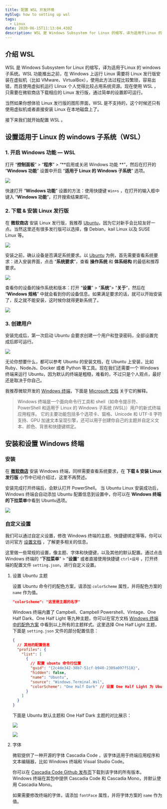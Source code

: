 ```yaml
---
title: 配置 WSL 开发环境
mySlug: how to setting up wsl
tags:
  - Linux
date: 2020-06-15T11:13:04.430Z
description: WSL 是 Windows Subsystem for Linux 的缩写，译为适用于Linux 的 windows 子系统。
---
```

## 介绍 WSL 

WSL 是 Windows Subsystem for Linux 的缩写，译为适用于Linux 的 windows 子系统。WSL 功能推出之前，在 Windows 上运行 Linux 需要将 Linux 发行版安装在虚拟机（比如 VMware、VirtualBox），使用此方法过程比较繁琐，容易出错，而且使用虚拟机运行 Llinux 个人觉得比较占用系统资源。现在使用 WSL ，只需要在微软商店下载相应的 Linux 发行版，通过简单的设置即可运行。

当然如果你想体验 Linux 发行版的图形界面，WSL 是不支持的，这个时候还只有使用虚拟机或者直接安装 Linux 在本地磁盘上了。

接下来我们就开始配置 WSL 。

## 设置适用于 Linux 的 windows 子系统（WSL）

### 1. 开启 Windows 功能  — WSL

打开 “**控制面板**” > “**程序**” > “**启用或关闭 Windows 功能 **”，然后在打开的 “**Windows 功能**” 设置中开启 “**适用于 Linux 的 Windows 子系统**” 选项。

![](https://i.loli.net/2020/06/15/IyZQHcswn9NEgDp.png)

快速打开 “**Windows 功能**” 设置的方法：使用快捷键  `Win+s` ，在打开的输入框中键入 “**Windows 功能**”，打开搜索结果即可。

### 2. 下载 & 安装 Linux 发行版

在 **微软商店** 安装 Linux 发行版，我推荐 [Ubuntu](https://www.microsoft.com/zh-cn/p/ubuntu/9nblggh4msv6?activetab=pivot:overviewtab)，因为它对新手会比较友好一点。当然这里还有很多发行版可以选择，像 Debian，kail Linux 以及 SUSE Linux 等。

![](https://i.loli.net/2020/06/15/5FkfX7I1eaJNHhS.png)

安装之前，确认设备是否满足系统要求。以 [Ubuntu](https://www.microsoft.com/zh-cn/p/ubuntu/9nblggh4msv6?activetab=pivot:overviewtab) 为例，首先需要查看系统要求：进入安装界面，点击 “**系统要求**”，查看 **操作系统** 和 **体系结构** 的最低和推荐要求。

![](https://i.loli.net/2020/06/15/k3KxVfO7LCla1YH.png)

查看你的设备的操作系统和版本：打开 “**设置**” > “**系统**”> “**关于**”，然后在 “**Windows 规格**” 中就会看到你的设备信息。如果满足要求的话，就可以开始安装了，反之就不能安装，这时候你就得更新系统了。

![](https://i.loli.net/2020/06/15/qPzDbKpvBLfruGQ.png)

### 3. 创建用户

安装完成后，第一次启动 Ubuntu 会要求创建一个用户和登录密码，全部设置完成后即可运行。

![](https://i.loli.net/2020/06/15/RxthJjHEiCvqZGF.png)

无论你想要什么，都可以参考 Ubuntu 的安装文档，在 Ubuntu 上安装，比如 Ruby、NodeJs、Docker 或者 Python 等工具。现在我们还需要一个 Windows 终端来运行 Ubuntu，因为默认的终端是粗糙，难看的，不过只是个人观点，最好还是取决于你自己。

我推荐微软开发的 [Windows 终端](https://www.microsoft.com/zh-cn/p/windows-terminal/9n0dx20hk701?rtc=1&activetab=pivot:overviewtab)，下面是 [Microsoft 文档](https://docs.microsoft.com/zh-cn/windows/terminal/) 关于它的解释。

>Windows 终端是一个面向命令行工具和 shell（如命令提示符、PowerShell 和适用于 Linux 的 Windows 子系统 (WSL)）用户的新式终端应用程序。 它的主要功能包括多个选项卡、窗格、Unicode 和 UTF-8 字符支持、GPU 加速文本呈现引擎，还可以用于创建你自己的主题并自定义文本、颜色、背景和快捷键绑定。  

## 安装和设置 Windows 终端

### 安装

在 [**微软商店**](https://www.microsoft.com/zh-cn/p/windows-terminal/9n0dx20hk701?rtc=1&activetab=pivot:overviewtab) 安装 Windows 终端，同样需要查看系统要求，在 **下载 & 安装 Linux 发行版** 小节中已经介绍过，这里不再赘述。

安装完成打开终端后，会默认打开 PowerShell。 当 Ubuntu Linux 安装成功后，Windows 终端会自动添加 Ubuntu 配置信息到设置中，你可以在 **Windows 终端的下拉菜单**中看到 Ubuntu选项。

![](https://i.loli.net/2020/06/15/pJ2hNrlEXde7ATV.png)

### 自定义设置

我们可以通过自定义设置，修改 Windows 终端的主题、快捷键绑定等等。你可以访问官方 [设置文档](https://docs.microsoft.com/zh-cn/windows/terminal/get-started) ，了解更多相关的信息。

这里做一些常规的设置，像主题、字体和快捷键，以及其他的默认配置。通过点击 Windows 终端的 “**下拉菜单**” > ”**设置**“ 或者直接使用快捷键 `ctrl+逗号` ，打开终端的配置文件 `setting.json`，进行自定义设置。

1. 设置 Ubuntu 主题

   设置 Ubuntu 命令行的配色方案，请添加 `colorScheme` 属性，并将配色方案的 `name` 作为值。

   ```json
   "colorScheme": "这里是主题的名字"
   ```

   Windows 终端内置了 Campbell、Campbell Powershell、Vintage、One Half Dark、One Half Light 等九种主题，你可以在官方文档 [Windows 终端中的配色方案](https://docs.microsoft.com/zh-cn/windows/terminal/customize-settings/color-schemes#tango-dark) 中看到以上所有的主题样式。这里选择 One Half Light 主题，下面是 `setting.json` 文件的部分配置信息：

   ```json
   {
     // 其他的配置信息
     "profiles": {
       "list": [
         {
           // 配置 ubuntu 命令行位置
           "guid": "{2c4de342-38b7-51cf-b940-2309a097f518}",
           "hidden": false,
           "name": "Ubuntu",
           "source": "Windows.Terminal.Wsl",
           "colorScheme": "One Half Dark" // 设置 One Half Light 为 Ubuntu 命令行的主题
         }
       ]
     }
   }
   ```
   
   下面是 Ubuntu 默认主题和 One Half Dark 主题的对比展示：
   
   ![](https://i.loli.net/2020/06/15/Ta2n9oMdNt3rOL8.png)
   
   ![](https://i.loli.net/2020/06/15/Vb3ruT2CSozQWAl.png)

2. 字体

   微软提供了一种开源的字体 Cascadia Code ，该字体适用于终端应用程序和文本编辑器，比如 Windows 终端和  Visual Studio Code。

   你可以在 [Cascadia Code Github 发布页](https://github.com/microsoft/cascadia-code/releases)下载到该字体的所有版本。Windows 终端在其包中提供 Cascadia Code 和 Cascadia Mono，并默认使用 Cascadia Mono。

   如果需要修改终端的字体，请添加 `fontFace` 属性，并将字体方案的 `name` 作为值。

